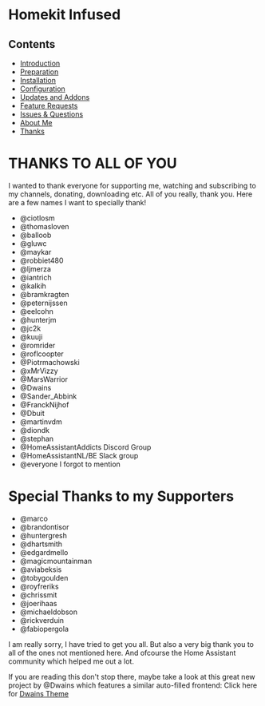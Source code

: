 # Homekit Infused

## Contents
- [Introduction](index.md)
- [Preparation](preparation.md)
- [Installation](installation.md)
- [Configuration](configuration.md)
- [Updates and Addons](updates.md)
- [Feature Requests](requests.md)
- [Issues & Questions](issues.md)
- [About Me](about.md)
- [Thanks](thanks.md)

# THANKS TO ALL OF YOU
I wanted to thank everyone for supporting me, watching and subscribing to my channels, donating, downloading etc.
All of you really, thank you. Here are a few names I want to specially thank!
  - @ciotlosm
  - @thomasloven
  - @balloob
  - @gluwc
  - @maykar
  - @robbiet480
  - @ljmerza
  - @iantrich
  - @kalkih
  - @bramkragten
  - @peternijssen
  - @eelcohn
  - @hunterjm
  - @jc2k
  - @kuuji
  - @romrider
  - @roflcoopter
  - @Piotrmachowski
  - @xMrVizzy
  - @MarsWarrior
  - @Dwains
  - @Sander_Abbink
  - @FranckNijhof
  - @Dbuit
  - @martinvdm
  - @diondk
  - @stephan
  - @HomeAssistantAddicts Discord Group
  - @HomeAssistantNL/BE Slack group
  - @everyone I forgot to mention
  
# Special Thanks to my Supporters
  - @marco
  - @brandontisor
  - @huntergresh
  - @dhartsmith
  - @edgardmello
  - @magicmountainman
  - @aviabeksis
  - @tobygoulden
  - @royfreriks
  - @chrissmit
  - @joerihaas
  - @michaeldobson
  - @rickverduin
  - @fabiopergola

I am really sorry, I have tried to get you all. But also a very big thank you to all of the ones not mentioned here. And ofcourse the Home Assistant community which helped me out a lot.

If you are reading this don't stop there, maybe take a look at this great new project by @Dwains which features a similar auto-filled frontend: Click here for [Dwains Theme](https://github.com/dwainscheeren/lovelace-dwains-theme)
